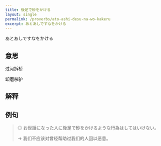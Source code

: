 ```yaml
---
title: 後足で砂をかける
layout: single
permalink: /proverbs/ato-ashi-desu-na-wo-kakeru
excerpt: あとあしですなをかける
---
```


あとあしですなをかける

## 意思

过河拆桥

卸磨杀驴

## 解释

## 例句

> ◎ お世話になった人に後足で砂をかけるような行為はしてはいけない。
>
> → 我们不应该对曾经帮助过我们的人回以恶意。

